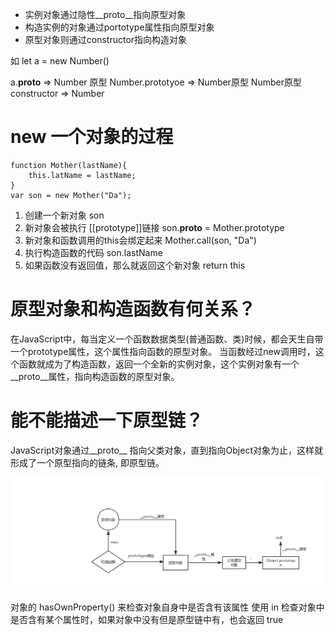 

- 实例对象通过隐性__proto__指向原型对象
- 构造实例的对象通过portotype属性指向原型对象
- 原型对象则通过constructor指向构造对象




如 let a = new Number()

a.__proto__ => Number 原型
Number.prototyoe => Number原型
Number原型 constructor => Number

# new 一个对象的过程
```
function Mother(lastName){
    this.latName = lastName;
}
var son = new Mother("Da");
```
1. 创建一个新对象 son
2. 新对象会被执行 [[prototype]]链接 son.__proto__ = Mother.prototype
3. 新对象和函数调用的this会绑定起来 Mother.call(son, "Da")
4. 执行构造函数的代码 son.lastName
5. 如果函数没有返回值，那么就返回这个新对象 return this

# 原型对象和构造函数有何关系？
在JavaScript中，每当定义一个函数数据类型(普通函数、类)时候，都会天生自带一个prototype属性，这个属性指向函数的原型对象。
当函数经过new调用时，这个函数就成为了构造函数，返回一个全新的实例对象，这个实例对象有一个__proto__属性，指向构造函数的原型对象。

# 能不能描述一下原型链？
JavaScript对象通过__proto__ 指向父类对象，直到指向Object对象为止，这样就形成了一个原型指向的链条, 即原型链。

![image](https://github.com/leo0807/Web-Learner/blob/master/images/原型链.png)

对象的 hasOwnProperty() 来检查对象自身中是否含有该属性
使用 in 检查对象中是否含有某个属性时，如果对象中没有但是原型链中有，也会返回 true
